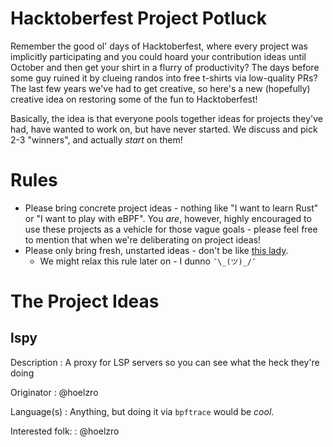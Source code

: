 # Hacktoberfest Project Potluck

Remember the good ol' days of Hacktoberfest, where every project was implicitly participating and you could hoard your contribution ideas until October and then get your shirt in a flurry of productivity?  The days before some guy ruined it by clueing randos into free t-shirts via low-quality PRs?  The last few years we've had to get creative, so here's a new (hopefully) creative idea on restoring some of the fun to Hacktoberfest!

Basically, the idea is that everyone pools together ideas for projects they've had, have wanted to work on, but have never started.  We discuss and pick 2-3 "winners", and actually _start_ on them!

# Rules

  - Please bring concrete project ideas - nothing like "I want to learn Rust" or "I want to play with eBPF".  You _are_, however, highly encouraged to use these projects as a vehicle for those vague goals - please feel free to mention that when we're deliberating on project ideas!
  - Please only bring fresh, unstarted ideas - don't be like [this lady](https://www.goodreads.com/book/show/139176.The_Quiche_of_Death).
    - We might relax this rule later on - I dunno `¯\_(ツ)_/¯`

# The Project Ideas

## lspy

Description
: A proxy for LSP servers so you can see what the heck they're doing

Originator
: @hoelzro

Language(s)
: Anything, but doing it via `bpftrace` would be _cool_.

Interested folk:
: @hoelzro
